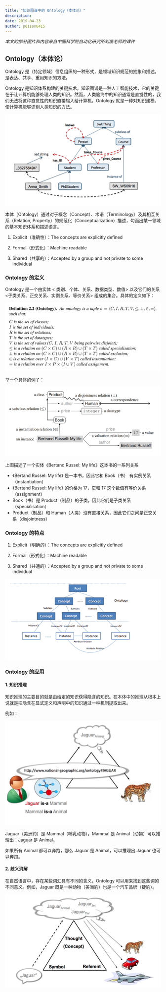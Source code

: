```yaml
---
title: "知识图谱中的 Ontology（本体论）"
description: 
date: 2019-04-23
author: p01son6415
---
```


*本文的部分图片和内容来自中国科学院自动化研究所刘康老师的课件*

## Ontology（本体论）

Ontology 是（特定领域）信息组织的一种形式，是领域知识规范的抽象和描述，是表达、共享、重用知识的方法。

Ontology 是知识体系构建的关键技术，知识图谱是一种人工智能技术，它的关键在于让计算机能够处理人类的知识。然而，人类脑海中的知识通常是直觉性的，我们无法将这种直觉性的知识直接输入给计算机，Ontology 就是一种对知识建模，使计算机能够识别人类知识的方法。

![](../../image/ontology/pic2.png)

本体（Ontology）通过对于概念（Concept）、术语（Terminology）及其相互关系（Relation, Property）的规范化（Conceptualization）描述，勾画出某一领域的基本知识体系和描述语言。

1. Explicit（准确性）：The concepts are explicitly defined
2. Formal（形式化）：Machine readable

3. Shared（共享的）：Accepted by a group and not private to some individual

### Ontology 的定义

Ontology 是一个由实体 < 类别、个体、关系、数据类型、数值> 以及它们的关系 <子类关系、正交关系、实例关系、等价关系> 组成的集合。具体的定义如下：

![](../../image/ontology/pic3.png) 

举一个具体的例子：

![](../../image/ontology/pic4.png)

上图描述了一个实体《Bertand Russel: My life》这本书的一系列关系

+ 《Bertand Russel: My life》 是一本书，因此它和 Book（书） 有实例关系（instantiation）
+ 《Bertand Russel: My life》 的价格为 17，它和 17 这个数值有等价关系（assignment）
+ Book（书）是 Product（制品）的子类，因此它们是子类关系（specialisation）
+ Product（制品）和 Human（人类）没有直接关系，因此它们之间是正交关系（disjointness）

### Ontology 的特点

1. Explicit（明确的）：The concepts are explicitly defined
2. Formal（形式化）：Machine readable

3. Shared（共通的）：Accepted by a group and not private to some individual

![](../../image/ontology/pic1.png)

### Ontology 的应用

#### 1. 知识推理

知识推理的主要目的就是由给定的知识获得隐含的知识。在本体中的推理从根本上说就是把隐含在显式定义和声明中的知识通过一种机制提取出来。

例如：

![](../../image/ontology/pic5.png)



 Jaguar（美洲豹）是 Mammal（哺乳动物），Mammal 是 Animal（动物）可以推理出：Jaguar 是 Animal。

如果所有 Animal 都可以奔跑，那么 Jaguar 是 Animal，可以推理出 Jaguar 也可以奔跑。

#### 2. 歧义消解

在自然语言中，存在某些词汇具有不同的含义，Ontology 可以用来找到这些词的不同意义。例如，Jaguar 既是一种动物（美洲豹）也是一个汽车品牌（捷豹）。

![](../../image/ontology/pic6.png)

